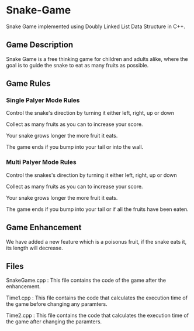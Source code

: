 <h1>Snake-Game</h1>
  <p>Snake Game implemented using Doubly Linked List Data Structure in C++.</p>
  <h2>Game Description</h2>
    <p>Snake Game is a free thinking game for children and adults alike, where the goal is to guide the snake to eat as many fruits as possible.</p>
  <h2>Game Rules</h2>
    <h3>Single Palyer Mode Rules</h3>
      <p>Control the snake's direction by turning it either left, right, up or down</p>
      <p>Collect as many fruits as you can to increase your score.</p>
      <p>Your snake grows longer the more fruit it eats.</p>
      <p>The game ends if you bump into your tail or into the wall.</p>
    <h3>Multi Palyer Mode Rules</h3>
      <p>Control the snakes's direction by turning it either left, right, up or down</p>
      <p>Collect as many fruits as you can to increase your score.</p>
      <p>Your snake grows longer the more fruit it eats.</p>
      <p>The game ends if you bump into your tail or if all the fruits have been eaten.</p>
  <h2>Game Enhancement</h2>
    <p>We have added a new feature which is a poisonus fruit, if the snake eats it, its length will decrease.</p>
  <h2>Files</h2>
    <p>SnakeGame.cpp : This file contains the code of the game after the enhancement.</p>
    <p>Time1.cpp : This file contains the code that calculates the execution time of the game before changing any paramters.</p>
    <p>Time2.cpp : This file contains the code that calculates the execution time of the game after changing the paramters.</p>
